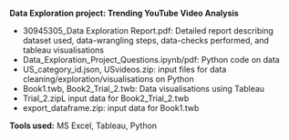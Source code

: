 **Data Exploration project: Trending YouTube Video Analysis**

- 30945305_Data Exploration Report.pdf: Detailed report describing dataset used, data-wrangling steps, data-checks performed, and tableau visualisations
- Data_Exploration_Project_Questions.ipynb/pdf: Python code on data
- US_category_id.json, USvideos.zip: input files for data cleaning/exploration/visualisations on Python
- Book1.twb, Book2_Trial_2.twb: Data visualisations using Tableau
- Trial_2.zipL input data for Book2_Trial_2.twb
- export_dataframe.zip: input data for Book1.twb

**Tools used:** MS Excel, Tableau, Python
